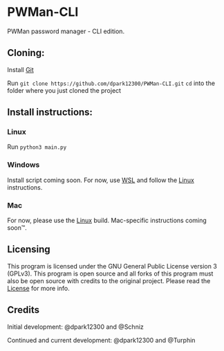 # PWMan-CLI
PWMan password manager -  CLI edition.

## Cloning:
Install [Git](https://git-scm.com/)

Run `git clone https://github.com/dpark12300/PWMan-CLI.git`
`cd` into the folder where you just cloned the project

## Install instructions:

### Linux
Run `python3 main.py`

### Windows
Install script coming soon. For now, use [WSL](https://docs.microsoft.com/en-us/windows/wsl/about) and follow the [Linux](https://github.com/dpark12300/PWMan-CLI/blob/main/README.md#linux) instructions.

### Mac
For now, please use the [Linux](https://github.com/dpark12300/PWMan-CLI/blob/main/README.md#linux) build. Mac-specific instructions coming soon™️.

## Licensing
This program is licensed under the GNU General Public License version 3 (GPLv3). This program is open source and all forks of this program must also be open source with credits to the original project. Please read the [License](LICENSE) for more info.

## Credits
Initial development: @dpark12300 and @Schniz

Continued and current development: @dpark12300 and @Turphin